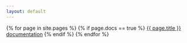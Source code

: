 ```yaml
---
layout: default
---
```


{% for page in site.pages %}
{% if page.docs == true %}
<a href='{{ page.url }}'>{{ page.title }} documentation</a>
{% endif %}
{% endfor %}
